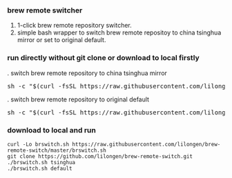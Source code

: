 ### brew remote switcher
1. 1-click brew remote repository switcher.
2. simple bash wrapper to switch brew remote repositoy to china tsinghua mirror or set to original default.
### run directly without git clone or download to local firstly
. switch brew remote repository to china tsinghua mirror
<pre>sh -c "$(curl -fsSL https://raw.githubusercontent.com/lilongen/brew-remote-switch/master/brswitch.sh)" "" tsinghua</pre>
. switch brew remote repository to original default
<pre>sh -c "$(curl -fsSL https://raw.githubusercontent.com/lilongen/brew-remote-switch/master/brswitch.sh" "" default</pre>


### download to local and run
```shell
curl -Lo brswitch.sh https://raw.githubusercontent.com/lilongen/brew-remote-switch/master/brswitch.sh
git clone https://github.com/lilongen/brew-remote-switch.git
./brswitch.sh tsinghua
./brswitch.sh default
```
